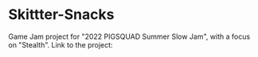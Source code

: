 # Skittter-Snacks
Game Jam project for "2022 PIGSQUAD Summer Slow Jam", with a focus on "Stealth". Link to the project: 
